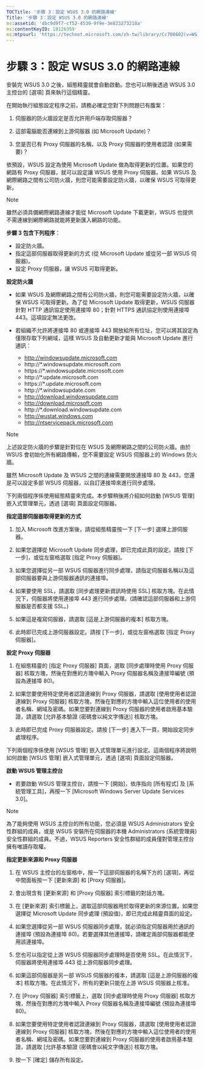 ```yaml
---
TOCTitle: '步驟 3：設定 WSUS 3.0 的網路連線'
Title: '步驟 3：設定 WSUS 3.0 的網路連線'
ms:assetid: 'dbc9d9f7-cf52-4539-9f9e-3e823273218a'
ms:contentKeyID: 18126359
ms:mtpsurl: 'https://technet.microsoft.com/zh-tw/library/Cc708602(v=WS.10)'
---
```


步驟 3：設定 WSUS 3.0 的網路連線
================================

安裝完 WSUS 3.0 之後，組態精靈就會自動啟動。您也可以稍後透過 WSUS 3.0 主控台的 \[選項\] 頁來執行這個精靈。

在開始執行組態設定程序之前，請務必確定您對下列問題已有腹案：

1. 伺服器的防火牆設定是否允許用戶端存取伺服器？

2. 這部電腦能否連線到上游伺服器 (如 Microsoft Update)？

3. 您是否已有 Proxy 伺服器的名稱，以及 Proxy 伺服器的使用者認證 (如果需要)？

依預設，WSUS 設定為使用 Microsoft Update 做為取得更新的位置。如果您的網路有 Proxy 伺服器，就可以設定讓 WSUS 使用 Proxy 伺服器。如果 WSUS 及網際網路之間有公司防火牆，則您可能需要設定防火牆，以確保 WSUS 可取得更新。

> [!NOTE]  
> 雖然必須具備網際網路連線才能從 Microsoft Update 下載更新，WSUS 也提供不需連線到網際網路就能將更新匯入網路的功能。

**步驟 3 包含下列程序**：

-   設定防火牆。
-   指定這部伺服器取得更新的方式 (從 Microsoft Update 或從另一部 WSUS 伺服器)。
-   設定 Proxy 伺服器，讓 WSUS 可取得更新。

**設定防火牆**
-   如果 WSUS 及網際網路之間有公司防火牆，則您可能需要設定防火牆，以確保 WSUS 可取得更新。為了從 Microsoft Update 取得更新，WSUS 伺服器針對 HTTP 通訊協定使用連接埠 80；針對 HTTPS 通訊協定則使用連接埠 443。這項設定無法更改。

-   若組織不允許將連接埠 80 或連接埠 443 開放給所有位址，您可以將其設定為僅限存取下列網域，這樣 WSUS 及自動更新才能與 Microsoft Update 進行通訊：

    -   http://windowsupdate.microsoft.com
    -   http://\*.windowsupdate.microsoft.com
    -   https://\*.windowsupdate.microsoft.com
    -   http://\*.update.microsoft.com
    -   https://\*.update.microsoft.com
    -   http://\*.windowsupdate.com
    -   http://download.windowsupdate.com
    -   http://download.microsoft.com
    -   http://\*.download.windowsupdate.com
    -   http://wustat.windows.com
    -   http://ntservicepack.microsoft.com

> [!NOTE]  
> 上述設定防火牆的步驟是針對位在 WSUS 及網際網路之間的公司防火牆。由於 WSUS 會初始化所有網路傳輸，您不需要設定 WSUS 伺服器上的 Windows 防火牆。

雖然 Microsoft Update 及 WSUS 之間的連線需要開放連接埠 80 及 443，您還是可以設定多部 WSUS 伺服器，以自訂連接埠來進行同步處理。

下列兩個程序係使用組態精靈來完成。本步驟稍後將介紹如何啟動 \[WSUS 管理\] 嵌入式管理單元，透過 \[選項\] 頁面設定伺服器。

**指定這部伺服器取得更新的方式**
1.  加入 Microsoft 改進方案後，請從組態精靈按一下 \[下一步\] 選擇上游伺服器。

2.  如果您選擇從 Microsoft Update 同步處理，即已完成此頁的設定。請按 \[下一步\]，或從左窗格選取 \[指定 Proxy 伺服器\]。

3.  如果您選擇從另一部 WSUS 伺服器進行同步處理，請指定伺服器名稱以及這部伺服器要與上游伺服器通訊的連接埠。

4.  如果要使用 SSL，請選取 \[同步處理更新資訊時使用 SSL\] 核取方塊。在此情況下，伺服器將使用連接埠 443 進行同步處理。(請確認這部伺服器和上游伺服器是否都支援 SSL。)

5.  如果這是複寫伺服器，請選取 \[這是上游伺服器的複本\] 核取方塊。

6.  此時即已完成上游伺服器設定。請按 \[下一步\]，或從左窗格選取 \[指定 Proxy 伺服器\]。

**設定 Proxy 伺服器**
1.  在組態精靈的 \[指定 Proxy 伺服器\] 頁面，選取 \[同步處理時使用 Proxy 伺服器\] 核取方塊，然後在對應的方塊中輸入 Proxy 伺服器名稱及連接埠編號 (預設為連接埠 80)。

2.  如果您要使用特定使用者認證連線到 Proxy 伺服器，請選取 \[使用使用者認證連線到 Proxy 伺服器\] 核取方塊，然後在對應的方塊中輸入這位使用者的使用者名稱、網域及密碼。如果您要對連線到 Proxy 伺服器的使用者啟用基本驗證，請選取 \[允許基本驗證 (密碼會以純文字傳送)\] 核取方塊。

3.  此時即已完成 Proxy 伺服器設定。請按 \[下一步\] 進入下一頁，開始設定同步處理程序。

下列兩個程序係使用 \[WSUS 管理\] 嵌入式管理單元進行設定。這兩個程序將說明如何啟動 \[WSUS 管理\] 嵌入式管理單元，透過 \[選項\] 頁面設定伺服器。

**啟動 WSUS 管理主控台**
-   若要啟動 WSUS 管理主控台，請按一下 \[開始\]，依序指向 \[所有程式\] 及 \[系統管理工具\]，再按一下 \[Microsoft Windows Server Update Services 3.0\]。

> [!NOTE]  
> 為了能夠使用 WSUS 主控台的所有功能，您必須是 WSUS Administrators 安全性群組的成員，或是 WSUS 安裝所在伺服器的本機 Administrators (系統管理員) 安全性群組的成員。不過，WSUS Reporters 安全性群組的成員僅對管理主控台擁有唯讀存取權。

**指定更新來源和 Proxy 伺服器**
1.  在 WSUS 主控台的左窗格中，按一下這部伺服器的名稱下方的 \[選項\]，再從中間面板按一下 \[更新來源\] 和 \[Proxy 伺服器\]。

2.  會出現含有 \[更新來源\] 和 \[Proxy 伺服器\] 索引標籤的對話方塊。

3.  在 \[更新來源\] 索引標籤上，選取這部伺服器用於取得更新的來源位置。如果您選擇從 Microsoft Update 同步處理 (預設值)，即已完成此精靈頁面的設定。

4.  如果您選擇從另一部 WSUS 伺服器同步處理，就必須指定伺服器用於通訊的連接埠 (預設為連接埠 80)。若要選擇其他連接埠，請確定兩部伺服器都能使用該連接埠。

5.  您也可以指定從上游 WSUS 伺服器同步處理時是否使用 SSL。在此情況下，伺服器將使用連接埠 443 從上游伺服器同步處理。

6.  如果這部伺服器是另一部 WSUS 伺服器的複本，請選取 \[這是上游伺服器的複本\] 核取方塊。在此情況下，所有的更新只能在上游 WSUS 伺服器上核准。

7.  在 \[Proxy 伺服器\] 索引標籤上，選取 \[同步處理時使用 Proxy 伺服器\] 核取方塊，然後在對應的方塊中輸入 Proxy 伺服器名稱及連接埠編號 (預設為連接埠 80)。

8.  如果您要使用特定使用者認證連線到 Proxy 伺服器，請選取 \[使用使用者認證連線到 Proxy 伺服器\] 核取方塊，然後在對應的方塊中輸入這位使用者的使用者名稱、網域及密碼。如果您要對連線到 Proxy 伺服器的使用者啟用基本驗證，請選取 \[允許基本驗證 (密碼會以純文字傳送)\] 核取方塊。

9.  按一下 \[確定\] 儲存所有設定。
